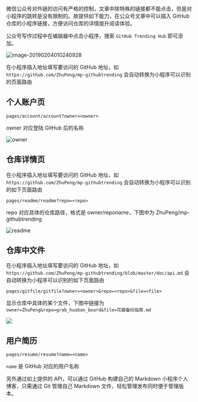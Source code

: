 微信公众号对外链的访问有严格的控制，文章中除特殊的链接都不能点击，但是对小程序的跳转是没有限制的。故提供如下能力，在公众号文章中可以插入 GitHub 仓库的小程序链接，方便访问仓库的详情提升阅读体验。

公众号写作过程中在编辑器中点击小程序，搜索 `GitHub Trending Hub` 即可添加。

![image-20190204010240928](https://7465-test-3c9b5e-1258459492.tcb.qcloud.la/mp-githubtrending/mini.png)

在小程序插入地址填写要访问的 GitHub 地址，如 `https://github.com/ZhuPeng/mp-githubtrending` 会自动转换为小程序可以识别的页面路由


## 个人账户页

`pages/account/account?owner=<owner>`

owner 对应登陆 GitHub 后的名称

![owner](https://7465-test-3c9b5e-1258459492.tcb.qcloud.la/mp-githubtrending/owner.jpeg)



## 仓库详情页

在小程序插入地址填写要访问的 GitHub 地址，如 `https://github.com/ZhuPeng/mp-githubtrending` 会自动转换为小程序可以识别的如下页面路由

`pages/readme/readme?repo=<repo>`

repo 对应具体的仓库路径，格式是 owner/reponame，下图中为 ZhuPeng/mp-githubtrending

![readme](https://7465-test-3c9b5e-1258459492.tcb.qcloud.la/mp-githubtrending/readme.jpeg)



## 仓库中文件

在小程序插入地址填写要访问的 GitHub 地址，如 `https://github.com/ZhuPeng/mp-githubtrending/blob/master/doc/api.md` 会自动转换为小程序可以识别的如下页面路由

`pages/gitfile/gitfile?owner=<owner>&repo=<repo>&file=<file>`

显示仓库中具体的某个文件，下图中链接为 `owner=ZhuPeng&repo=grab_huaban_board&file=花瓣备份指南.md`

![](https://7465-test-3c9b5e-1258459492.tcb.qcloud.la/mp-githubtrending/md.jpeg)


## 用户简历

`pages/resume/resume?name=<name>`

`name` 是 GitHub 对应的用户名称


另外通过如上提供的 API，可以通过 GitHub 构建自己的 Markdown 小程序个人博客，只需通过 Git 管理自己 Markdown 文件，轻松管理发布同时便于管理版本。